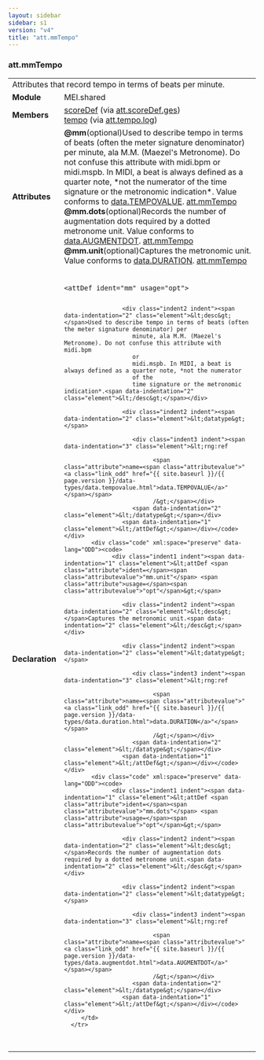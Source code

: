```yaml
---
layout: sidebar
sidebar: s1
version: "v4"
title: "att.mmTempo"
---
```

<div class="classSpec att">
   <h3 id="att.mmTempo">att.mmTempo</h3>
   <table class="wovenodd">
      <tr>
         <td colspan="2" class="wovenodd-col2">Attributes that record tempo in terms of beats per minute.</td>
      </tr>
      <tr>
         <td class="wovenodd-col1"><strong>Module</strong></td>
         <td class="wovenodd-col2">MEI.shared</td>
      </tr>
      <tr>
         <td class="wovenodd-col1"><strong>Members</strong></td>
         <td class="wovenodd-col2">
            <div class="parent">
               <div><a class="link_odd_elementSpec" href="{{ site.baseurl }}/{{ page.version }}/elements/scoredef.html">scoreDef</a><span> (via <a class="link_odd_classSpec" href="{{ site.baseurl }}/{{ page.version }}/attribute-classes/att.scoredef.ges.html">att.scoreDef.ges</a>)</span></div>
               <div><a class="link_odd_elementSpec" href="{{ site.baseurl }}/{{ page.version }}/elements/tempo.html">tempo</a><span> (via <a class="link_odd_classSpec" href="{{ site.baseurl }}/{{ page.version }}/attribute-classes/att.tempo.log.html">att.tempo.log</a>)</span></div>
            </div>
         </td>
      </tr>
      <tr>
         <td class="wovenodd-col1"><strong>Attributes</strong></td>
         <td class="wovenodd-col2">
            <div class="attributeDef"><span class="attribute"><strong>@mm</strong></span><span class="attributeUsage">(optional)</span><span class="attributeDesc">Used to describe tempo in terms of beats (often the meter signature denominator) per
                  minute, ala M.M. (Maezel's Metronome). Do not confuse this attribute with midi.bpm
                  or
                  midi.mspb. In MIDI, a beat is always defined as a quarter note, *not the numerator
                  of the
                  time signature or the metronomic indication*.</span>
               Value conforms to <a class="link_odd_classSpec" href="{{ site.baseurl }}/{{ page.version }}/data-types/data.tempovalue.html">data.TEMPOVALUE</a>.
               <span class="attributeClasses"><a class="link_odd" href="{{ site.baseurl }}/{{ page.version }}/attribute-classes/att.mmtempo.html">att.mmTempo</a></span></div>
            <div class="attributeDef"><span class="attribute"><strong>@mm.dots</strong></span><span class="attributeUsage">(optional)</span><span class="attributeDesc">Records the number of augmentation dots required by a dotted metronome unit.</span>
               Value conforms to <a class="link_odd_classSpec" href="{{ site.baseurl }}/{{ page.version }}/data-types/data.augmentdot.html">data.AUGMENTDOT</a>.
               <span class="attributeClasses"><a class="link_odd" href="{{ site.baseurl }}/{{ page.version }}/attribute-classes/att.mmtempo.html">att.mmTempo</a></span></div>
            <div class="attributeDef"><span class="attribute"><strong>@mm.unit</strong></span><span class="attributeUsage">(optional)</span><span class="attributeDesc">Captures the metronomic unit.</span>
               Value conforms to <a class="link_odd_classSpec" href="{{ site.baseurl }}/{{ page.version }}/data-types/data.duration.html">data.DURATION</a>.
               <span class="attributeClasses"><a class="link_odd" href="{{ site.baseurl }}/{{ page.version }}/attribute-classes/att.mmtempo.html">att.mmTempo</a></span></div>
         </td>
      </tr>
      <tr>
         <td class="wovenodd-col1"><strong>Declaration</strong></td>
         <td class="wovenodd-col2">
            <div class="code" xml:space="preserve" data-lang="ODD"><code>
                  <div class="indent1 indent"><span data-indentation="1" class="element">&lt;attDef <span class="attribute">ident=</span><span class="attributevalue">"mm"</span> <span class="attribute">usage=</span><span class="attributevalue">"opt"</span>&gt;</span>
                     
                     <div class="indent2 indent"><span data-indentation="2" class="element">&lt;desc&gt;</span>Used to describe tempo in terms of beats (often the meter signature denominator) per
                        minute, ala M.M. (Maezel's Metronome). Do not confuse this attribute with midi.bpm
                        or
                        midi.mspb. In MIDI, a beat is always defined as a quarter note, *not the numerator
                        of the
                        time signature or the metronomic indication*.<span data-indentation="2" class="element">&lt;/desc&gt;</span></div>
                     
                     <div class="indent2 indent"><span data-indentation="2" class="element">&lt;datatype&gt;</span>
                        
                        <div class="indent3 indent"><span data-indentation="3" class="element">&lt;rng:ref
                              
                              <span class="attribute">name=<span class="attributevalue">"<a class="link_odd" href="{{ site.baseurl }}/{{ page.version }}/data-types/data.tempovalue.html">data.TEMPOVALUE</a>"</span></span>
                              /&gt;</span></div>
                        <span data-indentation="2" class="element">&lt;/datatype&gt;</span></div>
                     <span data-indentation="1" class="element">&lt;/attDef&gt;</span></div></code></div>
            <div class="code" xml:space="preserve" data-lang="ODD"><code>
                  <div class="indent1 indent"><span data-indentation="1" class="element">&lt;attDef <span class="attribute">ident=</span><span class="attributevalue">"mm.unit"</span> <span class="attribute">usage=</span><span class="attributevalue">"opt"</span>&gt;</span>
                     
                     <div class="indent2 indent"><span data-indentation="2" class="element">&lt;desc&gt;</span>Captures the metronomic unit.<span data-indentation="2" class="element">&lt;/desc&gt;</span></div>
                     
                     <div class="indent2 indent"><span data-indentation="2" class="element">&lt;datatype&gt;</span>
                        
                        <div class="indent3 indent"><span data-indentation="3" class="element">&lt;rng:ref
                              
                              <span class="attribute">name=<span class="attributevalue">"<a class="link_odd" href="{{ site.baseurl }}/{{ page.version }}/data-types/data.duration.html">data.DURATION</a>"</span></span>
                              /&gt;</span></div>
                        <span data-indentation="2" class="element">&lt;/datatype&gt;</span></div>
                     <span data-indentation="1" class="element">&lt;/attDef&gt;</span></div></code></div>
            <div class="code" xml:space="preserve" data-lang="ODD"><code>
                  <div class="indent1 indent"><span data-indentation="1" class="element">&lt;attDef <span class="attribute">ident=</span><span class="attributevalue">"mm.dots"</span> <span class="attribute">usage=</span><span class="attributevalue">"opt"</span>&gt;</span>
                     
                     <div class="indent2 indent"><span data-indentation="2" class="element">&lt;desc&gt;</span>Records the number of augmentation dots required by a dotted metronome unit.<span data-indentation="2" class="element">&lt;/desc&gt;</span></div>
                     
                     <div class="indent2 indent"><span data-indentation="2" class="element">&lt;datatype&gt;</span>
                        
                        <div class="indent3 indent"><span data-indentation="3" class="element">&lt;rng:ref
                              
                              <span class="attribute">name=<span class="attributevalue">"<a class="link_odd" href="{{ site.baseurl }}/{{ page.version }}/data-types/data.augmentdot.html">data.AUGMENTDOT</a>"</span></span>
                              /&gt;</span></div>
                        <span data-indentation="2" class="element">&lt;/datatype&gt;</span></div>
                     <span data-indentation="1" class="element">&lt;/attDef&gt;</span></div></code></div>
         </td>
      </tr>
   </table>
</div>